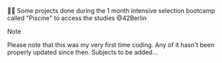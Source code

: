🏊‍♀️ Some projects done during the 1 month intensive selection bootcamp called "Piscine" to access the studies @42Berlin

[comment]: <(See [subject](https://github.com/cariestevez/get_next_line/blob/main/get_next_line.en.subject.pdf))>

> [!NOTE]
> Please note that this was my very first time coding. Any of it hasn't been properly updated since then.
> Subjects to be added...
